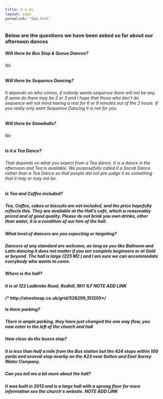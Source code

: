 ```yaml
---
title: Q & As
layout: page
permalink: "Q&A.html"
---
```





<article class="grid_12 Visible">
<h3><strong>Below are the questions we have been asked so far about our afternoon dances</h3>
<h5><strong>Will there be Bus Stop & Queue Dances?</strong></h5>
<h6>No</h6>
<h5><strong>Will there be Sequence Dancing?</strong></h5>
<h6>It depends on who comes, if nobody wants sequence there will not be any. If some do there may be 2 or 3 and I hope that those who don’t do sequence will not mind having a rest for 6 or 9 minutes out of the 2 hours. If you really only want Sequence Dancing it is not for you.</h6>
<h5><strong>Will there be Snowballs?</strong></h5>
<h6>No</h6>
<h5><strong>Is it a Tea Dance?</strong></h5>
<h6>That depends on what you expect from a Tea dance. It is a dance in the afternoon and Tea is available. We purposefully called it a Social Dance rather than a Tea Dance so that people did not pre-judge it as something that it may or may not be.</h6>
<h5><strong>Is Tea and Coffee included?</strong></h5>
<h5>Tea, Coffee, cakes or biscuits are not included, and the price hopefully reflects this. They are available at the Hall’s café, which is reasonably priced and of good quality. Please do not brink you own drinks, other than water, it is a condition of our hire of the hall.</h5>	
<h5><strong>What level of dancers are you expecting or targeting?</strong></h5>
<h5>Dancers of any standard are welcome, as long as you like Ballroom and Latin dancing it does not matter if you are complete beginners or at Gold or beyond. The hall is large (225 M2 ) and I am sure we can accommodate everybody who wants to come. </h5>
<h5><strong>Where is the hall?</strong></h5>
<h5>It is at 122 Ladbroke Road, Redhill, RH1 1LF  NOTE ADD LINK</h5> /* http://streetmap.co.uk/grid/528299_151205*/
<h5><strong>Is there parking?</strong></h5>
<h5>There is ample parking, they have just changed the one way flow, you now enter to the left of the church and hall</h5>
<h5><strong>How close do the buses stop?</strong></h5>
<h5>It is less than half a mile from the Bus station but the 424 stops within 100 yards and several stop nearby on the A23 near Sutton and East Surrey Water Company.</h5>
<h5><strong>Can you tell me a bit more about the hall?</strong></h5>
<h5>It was built in 2013 and is a large hall with a sprung floor for more information see the church's website.  NOTE ADD LINK</h5> 
</article>
